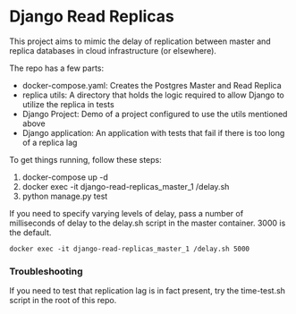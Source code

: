 # Django Read Replicas

This project aims to mimic the delay of replication between master and
replica databases in cloud infrastructure (or elsewhere).

The repo has a few parts:

- docker-compose.yaml: Creates the Postgres Master and Read Replica
- replica utils: A directory that holds the logic required to allow Django to utilize the replica in tests
- Django Project: Demo of a project configured to use the utils mentioned above
- Django application: An application with tests that fail if there is too long of a replica lag

To get things running, follow these steps:

1. docker-compose up -d
2. docker exec -it django-read-replicas_master_1 /delay.sh
3. python manage.py test

If you need to specify varying levels of delay, pass a number of 
milliseconds of delay to the delay.sh script in the master container.
3000 is the default.

    docker exec -it django-read-replicas_master_1 /delay.sh 5000

### Troubleshooting

If you need to test that replication lag is in fact present,
try the time-test.sh script in the root of this repo.
